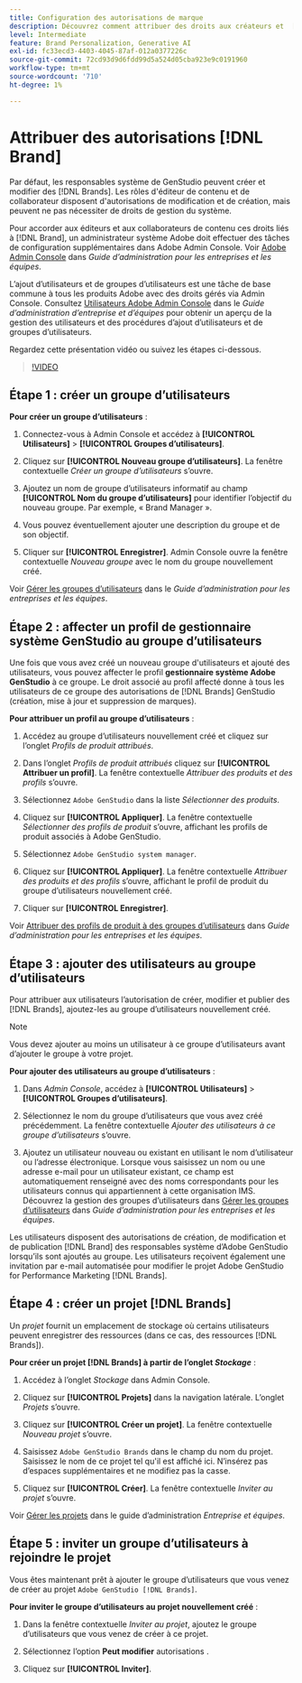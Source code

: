 ```yaml
---
title: Configuration des autorisations de marque
description: Découvrez comment attribuer des droits aux créateurs et  [!DNL Brand]  éditeurs GenStudio for Performance Marketing.
level: Intermediate
feature: Brand Personalization, Generative AI
exl-id: fc33ecd3-4403-4045-87af-012a0377226c
source-git-commit: 72cd93d9d6fdd99d5a524d05cba923e9c0191960
workflow-type: tm+mt
source-wordcount: '710'
ht-degree: 1%

---
```


# Attribuer des autorisations [!DNL Brand]

Par défaut, les responsables système de GenStudio peuvent créer et modifier des [!DNL Brands]. Les rôles d&#39;éditeur de contenu et de collaborateur disposent d&#39;autorisations de modification et de création, mais peuvent ne pas nécessiter de droits de gestion du système.

Pour accorder aux éditeurs et aux collaborateurs de contenu ces droits liés à [!DNL Brand], un administrateur système Adobe doit effectuer des tâches de configuration supplémentaires dans Adobe Admin Console. Voir [Adobe Admin Console](https://helpx.adobe.com/fr/enterprise/using/admin-console.html#Overview) dans _Guide d’administration pour les entreprises et les équipes_.

L’ajout d’utilisateurs et de groupes d’utilisateurs est une tâche de base commune à tous les produits Adobe avec des droits gérés via Admin Console. Consultez [Utilisateurs Adobe Admin Console](https://helpx.adobe.com/fr/enterprise/using/users.html) dans le _Guide d’administration d’entreprise et d’équipes_ pour obtenir un aperçu de la gestion des utilisateurs et des procédures d’ajout d’utilisateurs et de groupes d’utilisateurs.

Regardez cette présentation vidéo ou suivez les étapes ci-dessous.

>[!VIDEO](https://video.tv.adobe.com/v/3474999?learn=on&enablevpops&captions=fre_fr)

## Étape 1 : créer un groupe d’utilisateurs

**Pour créer un groupe d’utilisateurs** :

1. Connectez-vous à Admin Console et accédez à **[!UICONTROL Utilisateurs]** > **[!UICONTROL Groupes d’utilisateurs]**.

1. Cliquez sur **[!UICONTROL Nouveau groupe d’utilisateurs]**. La fenêtre contextuelle _Créer un groupe d’utilisateurs_ s’ouvre.

1. Ajoutez un nom de groupe d’utilisateurs informatif au champ **[!UICONTROL Nom du groupe d’utilisateurs]** pour identifier l’objectif du nouveau groupe. Par exemple, « Brand Manager ».

1. Vous pouvez éventuellement ajouter une description du groupe et de son objectif.

1. Cliquer sur **[!UICONTROL Enregistrer]**. Admin Console ouvre la fenêtre contextuelle _Nouveau groupe_ avec le nom du groupe nouvellement créé.

Voir [Gérer les groupes d’utilisateurs](https://helpx.adobe.com/fr/enterprise/using/user-groups.html) dans le _Guide d’administration pour les entreprises et les équipes_.

## Étape 2 : affecter un profil de gestionnaire système GenStudio au groupe d’utilisateurs

Une fois que vous avez créé un nouveau groupe d&#39;utilisateurs et ajouté des utilisateurs, vous pouvez affecter le profil **gestionnaire système Adobe GenStudio** à ce groupe. Le droit associé au profil affecté donne à tous les utilisateurs de ce groupe des autorisations de [!DNL Brands] GenStudio (création, mise à jour et suppression de marques).

**Pour attribuer un profil au groupe d’utilisateurs** :

1. Accédez au groupe d’utilisateurs nouvellement créé et cliquez sur l’onglet _Profils de produit attribués_.

1. Dans l’onglet _Profils de produit attribués_ cliquez sur **[!UICONTROL Attribuer un profil]**. La fenêtre contextuelle _Attribuer des produits et des profils_ s’ouvre.

1. Sélectionnez `Adobe GenStudio` dans la liste _Sélectionner des produits_.

1. Cliquez sur **[!UICONTROL Appliquer]**. La fenêtre contextuelle _Sélectionner des profils de produit_ s’ouvre, affichant les profils de produit associés à Adobe GenStudio.

1. Sélectionnez `Adobe GenStudio system manager`.

1. Cliquez sur **[!UICONTROL Appliquer]**. La fenêtre contextuelle _Attribuer des produits et des profils_ s’ouvre, affichant le profil de produit du groupe d’utilisateurs nouvellement créé.

1. Cliquer sur **[!UICONTROL Enregistrer]**.

Voir [Attribuer des profils de produit à des groupes d’utilisateurs](https://helpx.adobe.com/fr/enterprise/using/user-groups.html) dans _Guide d’administration pour les entreprises et les équipes_.

## Étape 3 : ajouter des utilisateurs au groupe d’utilisateurs

Pour attribuer aux utilisateurs l’autorisation de créer, modifier et publier des [!DNL Brands], ajoutez-les au groupe d’utilisateurs nouvellement créé.

>[!NOTE]
>
>Vous devez ajouter au moins un utilisateur à ce groupe d’utilisateurs avant d’ajouter le groupe à votre projet.

**Pour ajouter des utilisateurs au groupe d’utilisateurs** :

1. Dans _Admin Console_, accédez à **[!UICONTROL Utilisateurs]** > **[!UICONTROL Groupes d’utilisateurs]**.

1. Sélectionnez le nom du groupe d’utilisateurs que vous avez créé précédemment. La fenêtre contextuelle _Ajouter des utilisateurs à ce groupe d’utilisateurs_ s’ouvre.

1. Ajoutez un utilisateur nouveau ou existant en utilisant le nom d’utilisateur ou l’adresse électronique. Lorsque vous saisissez un nom ou une adresse e-mail pour un utilisateur existant, ce champ est automatiquement renseigné avec des noms correspondants pour les utilisateurs connus qui appartiennent à cette organisation IMS. Découvrez la gestion des groupes d’utilisateurs dans [Gérer les groupes d’utilisateurs](https://helpx.adobe.com/fr/enterprise/using/user-groups.html) dans _Guide d’administration pour les entreprises et les équipes_.

Les utilisateurs disposent des autorisations de création, de modification et de publication [!DNL Brand] des responsables système d’Adobe GenStudio lorsqu’ils sont ajoutés au groupe. Les utilisateurs reçoivent également une invitation par e-mail automatisée pour modifier le projet Adobe GenStudio for Performance Marketing [!DNL Brands].

## Étape 4 : créer un projet [!DNL Brands]

Un _projet_ fournit un emplacement de stockage où certains utilisateurs peuvent enregistrer des ressources (dans ce cas, des ressources [!DNL Brands]).

**Pour créer un projet [!DNL Brands] à partir de l’onglet _Stockage_** :

1. Accédez à l’onglet _Stockage_ dans Admin Console.

1. Cliquez sur **[!UICONTROL Projets]** dans la navigation latérale. L’onglet _Projets_ s’ouvre.

1. Cliquez sur **[!UICONTROL Créer un projet]**. La fenêtre contextuelle _Nouveau projet_ s’ouvre.

1. Saisissez `Adobe GenStudio Brands` dans le champ du nom du projet. Saisissez le nom de ce projet tel qu&#39;il est affiché ici. N’insérez pas d’espaces supplémentaires et ne modifiez pas la casse.

1. Cliquez sur **[!UICONTROL Créer]**. La fenêtre contextuelle _Inviter au projet_ s’ouvre.

Voir [Gérer les projets](https://helpx.adobe.com/fr/enterprise/using/projects-in-business-storage.html) dans le guide d’administration _Entreprise et équipes_.

## Étape 5 : inviter un groupe d’utilisateurs à rejoindre le projet

Vous êtes maintenant prêt à ajouter le groupe d’utilisateurs que vous venez de créer au projet `Adobe GenStudio [!DNL Brands]`.

**Pour inviter le groupe d’utilisateurs au projet nouvellement créé** :

1. Dans la fenêtre contextuelle _Inviter au projet_, ajoutez le groupe d’utilisateurs que vous venez de créer à ce projet.

1. Sélectionnez l’option **Peut modifier** autorisations .

1. Cliquez sur **[!UICONTROL Inviter]**.
